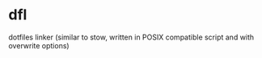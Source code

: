# dfl
dotfiles linker (similar to stow, written in POSIX compatible script and with overwrite options) 
